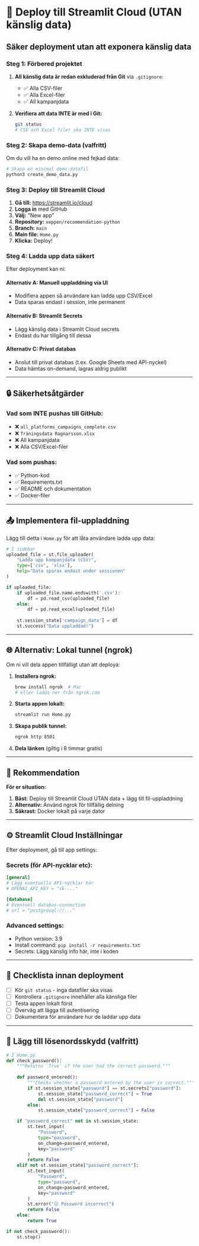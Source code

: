 # 🚀 Deploy till Streamlit Cloud (UTAN känslig data)

## Säker deployment utan att exponera känslig data

### Steg 1: Förbered projektet

1. **All känslig data är redan exkluderad från Git** via `.gitignore`:
   - ✅ Alla CSV-filer
   - ✅ Alla Excel-filer  
   - ✅ All kampanjdata

2. **Verifiera att data INTE är med i Git:**
   ```bash
   git status
   # CSV och Excel filer ska INTE visas
   ```

### Steg 2: Skapa demo-data (valfritt)

Om du vill ha en demo online med fejkad data:

```bash
# Skapa en minimal demo-datafil
python3 create_demo_data.py
```

### Steg 3: Deploy till Streamlit Cloud

1. **Gå till:** https://streamlit.io/cloud
2. **Logga in** med GitHub
3. **Välj:** "New app"
4. **Repository:** `xeppen/recommendation-python`
5. **Branch:** `main`
6. **Main file:** `Home.py`
7. **Klicka:** Deploy!

### Steg 4: Ladda upp data säkert

Efter deployment kan ni:

#### Alternativ A: Manuell uppladdning via UI
- Modifiera appen så användare kan ladda upp CSV/Excel
- Data sparas endast i session, inte permanent

#### Alternativ B: Streamlit Secrets
- Lägg känslig data i Streamlit Cloud secrets
- Endast du har tillgång till dessa

#### Alternativ C: Privat databas
- Anslut till privat databas (t.ex. Google Sheets med API-nyckel)
- Data hämtas on-demand, lagras aldrig publikt

---

## 🔒 Säkerhetsåtgärder

### Vad som INTE pushas till GitHub:
- ❌ `all_platforms_campaigns_complete.csv`
- ❌ `Träningsdata Ragnarsson.xlsx`
- ❌ All kampanjdata
- ❌ Alla CSV/Excel-filer

### Vad som pushas:
- ✅ Python-kod
- ✅ Requirements.txt
- ✅ README och dokumentation
- ✅ Docker-filer

---

## 📤 Implementera fil-uppladdning

Lägg till detta i `Home.py` för att låta användare ladda upp data:

```python
# I sidebar
uploaded_file = st.file_uploader(
    "Ladda upp kampanjdata (CSV)", 
    type=['csv', 'xlsx'],
    help="Data sparas endast under sessionen"
)

if uploaded_file:
    if uploaded_file.name.endswith('.csv'):
        df = pd.read_csv(uploaded_file)
    else:
        df = pd.read_excel(uploaded_file)
    
    st.session_state['campaign_data'] = df
    st.success("Data uppladdad!")
```

---

## 🌐 Alternativ: Lokal tunnel (ngrok)

Om ni vill dela appen tillfälligt utan att deploya:

1. **Installera ngrok:**
   ```bash
   brew install ngrok  # Mac
   # eller ladda ner från ngrok.com
   ```

2. **Starta appen lokalt:**
   ```bash
   streamlit run Home.py
   ```

3. **Skapa publik tunnel:**
   ```bash
   ngrok http 8501
   ```

4. **Dela länken** (giltig i 8 timmar gratis)

---

## 🎯 Rekommendation

**För er situation:**

1. **Bäst:** Deploy till Streamlit Cloud UTAN data + lägg till fil-uppladdning
2. **Alternativ:** Använd ngrok för tillfällig delning
3. **Säkrast:** Docker lokalt på varje dator

---

## ⚙️ Streamlit Cloud Inställningar

Efter deployment, gå till app settings:

### Secrets (för API-nycklar etc):
```toml
[general]
# Lägg eventuella API-nycklar här
# OPENAI_API_KEY = "sk-..."

[database]
# Eventuell databas-connection
# url = "postgresql://..."
```

### Advanced settings:
- Python version: 3.9
- Install command: `pip install -r requirements.txt`
- Secrets: Lägg känslig info här, inte i koden

---

## 📝 Checklista innan deployment

- [ ] Kör `git status` - inga datafiler ska visas
- [ ] Kontrollera `.gitignore` innehåller alla känsliga filer
- [ ] Testa appen lokalt först
- [ ] Överväg att lägga till autentisering
- [ ] Dokumentera för användare hur de laddar upp data

---

## 🔐 Lägg till lösenordsskydd (valfritt)

```python
# I Home.py
def check_password():
    """Returns `True` if the user had the correct password."""
    
    def password_entered():
        """Checks whether a password entered by the user is correct."""
        if st.session_state["password"] == st.secrets["password"]:
            st.session_state["password_correct"] = True
            del st.session_state["password"]
        else:
            st.session_state["password_correct"] = False

    if "password_correct" not in st.session_state:
        st.text_input(
            "Password", 
            type="password", 
            on_change=password_entered, 
            key="password"
        )
        return False
    elif not st.session_state["password_correct"]:
        st.text_input(
            "Password", 
            type="password", 
            on_change=password_entered, 
            key="password"
        )
        st.error("😕 Password incorrect")
        return False
    else:
        return True

if not check_password():
    st.stop()
```
